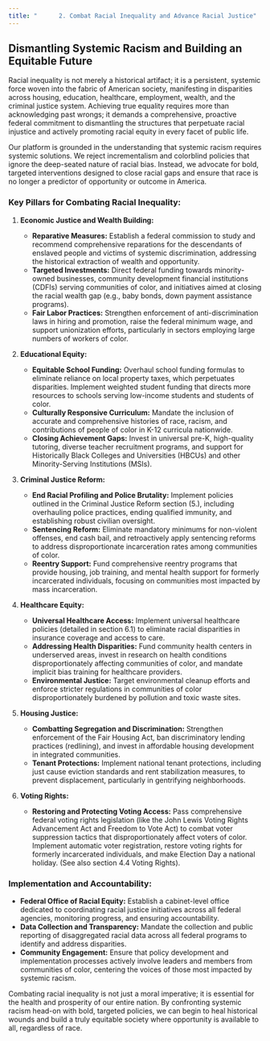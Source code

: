 ```yaml
---
title: "      2. Combat Racial Inequality and Advance Racial Justice"
---
```


## Dismantling Systemic Racism and Building an Equitable Future

Racial inequality is not merely a historical artifact; it is a persistent, systemic force woven into the fabric of American society, manifesting in disparities across housing, education, healthcare, employment, wealth, and the criminal justice system. Achieving true equality requires more than acknowledging past wrongs; it demands a comprehensive, proactive federal commitment to dismantling the structures that perpetuate racial injustice and actively promoting racial equity in every facet of public life.

Our platform is grounded in the understanding that systemic racism requires systemic solutions. We reject incrementalism and colorblind policies that ignore the deep-seated nature of racial bias. Instead, we advocate for bold, targeted interventions designed to close racial gaps and ensure that race is no longer a predictor of opportunity or outcome in America.

### Key Pillars for Combating Racial Inequality:

1.  **Economic Justice and Wealth Building:**
    *   **Reparative Measures:** Establish a federal commission to study and recommend comprehensive reparations for the descendants of enslaved people and victims of systemic discrimination, addressing the historical extraction of wealth and opportunity.
    *   **Targeted Investments:** Direct federal funding towards minority-owned businesses, community development financial institutions (CDFIs) serving communities of color, and initiatives aimed at closing the racial wealth gap (e.g., baby bonds, down payment assistance programs).
    *   **Fair Labor Practices:** Strengthen enforcement of anti-discrimination laws in hiring and promotion, raise the federal minimum wage, and support unionization efforts, particularly in sectors employing large numbers of workers of color.

2.  **Educational Equity:**
    *   **Equitable School Funding:** Overhaul school funding formulas to eliminate reliance on local property taxes, which perpetuates disparities. Implement weighted student funding that directs more resources to schools serving low-income students and students of color.
    *   **Culturally Responsive Curriculum:** Mandate the inclusion of accurate and comprehensive histories of race, racism, and contributions of people of color in K-12 curricula nationwide.
    *   **Closing Achievement Gaps:** Invest in universal pre-K, high-quality tutoring, diverse teacher recruitment programs, and support for Historically Black Colleges and Universities (HBCUs) and other Minority-Serving Institutions (MSIs).

3.  **Criminal Justice Reform:**
    *   **End Racial Profiling and Police Brutality:** Implement policies outlined in the Criminal Justice Reform section (5.), including overhauling police practices, ending qualified immunity, and establishing robust civilian oversight.
    *   **Sentencing Reform:** Eliminate mandatory minimums for non-violent offenses, end cash bail, and retroactively apply sentencing reforms to address disproportionate incarceration rates among communities of color.
    *   **Reentry Support:** Fund comprehensive reentry programs that provide housing, job training, and mental health support for formerly incarcerated individuals, focusing on communities most impacted by mass incarceration.

4.  **Healthcare Equity:**
    *   **Universal Healthcare Access:** Implement universal healthcare policies (detailed in section 6.1) to eliminate racial disparities in insurance coverage and access to care.
    *   **Addressing Health Disparities:** Fund community health centers in underserved areas, invest in research on health conditions disproportionately affecting communities of color, and mandate implicit bias training for healthcare providers.
    *   **Environmental Justice:** Target environmental cleanup efforts and enforce stricter regulations in communities of color disproportionately burdened by pollution and toxic waste sites.

5.  **Housing Justice:**
    *   **Combatting Segregation and Discrimination:** Strengthen enforcement of the Fair Housing Act, ban discriminatory lending practices (redlining), and invest in affordable housing development in integrated communities.
    *   **Tenant Protections:** Implement national tenant protections, including just cause eviction standards and rent stabilization measures, to prevent displacement, particularly in gentrifying neighborhoods.

6.  **Voting Rights:**
    *   **Restoring and Protecting Voting Access:** Pass comprehensive federal voting rights legislation (like the John Lewis Voting Rights Advancement Act and Freedom to Vote Act) to combat voter suppression tactics that disproportionately affect voters of color. Implement automatic voter registration, restore voting rights for formerly incarcerated individuals, and make Election Day a national holiday. (See also section 4.4 Voting Rights).

### Implementation and Accountability:

*   **Federal Office of Racial Equity:** Establish a cabinet-level office dedicated to coordinating racial justice initiatives across all federal agencies, monitoring progress, and ensuring accountability.
*   **Data Collection and Transparency:** Mandate the collection and public reporting of disaggregated racial data across all federal programs to identify and address disparities.
*   **Community Engagement:** Ensure that policy development and implementation processes actively involve leaders and members from communities of color, centering the voices of those most impacted by systemic racism.

Combating racial inequality is not just a moral imperative; it is essential for the health and prosperity of our entire nation. By confronting systemic racism head-on with bold, targeted policies, we can begin to heal historical wounds and build a truly equitable society where opportunity is available to all, regardless of race.
